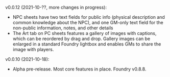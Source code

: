 v0.0.12 (2021-10-??, more changes in progress):
  
  - NPC sheets have two text fields for public info (physical description and common knowledge about the NPC), and one GM-only text field for the non-public information, notes, and other details
  - The Art tab on PC sheets features a gallery of images with captions, which can be reordered by drag and drop. Gallery images can be enlarged in a standard Foundry lightbox and enables GMs to share the image with players.

v0.0.10 (2021-10-18):

  - Alpha pre-release. Most core features in place. Foundry v0.8.8.
